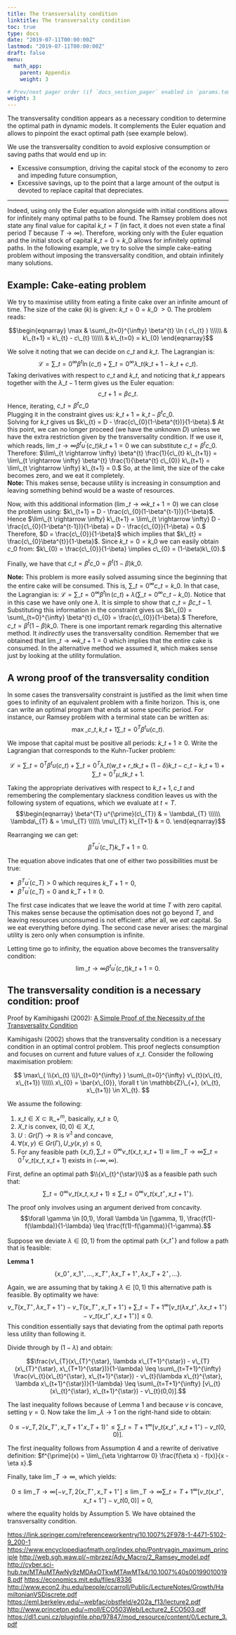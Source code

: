 ```yaml
---
title: The transversality condition
linktitle: The transversality condition
toc: true
type: docs
date: "2019-07-11T00:00:00Z"
lastmod: "2019-07-11T00:00:00Z"
draft: false
menu:
  math_app:
    parent: Appendix
    weight: 3

# Prev/next pager order (if `docs_section_pager` enabled in `params.toml`)
weight: 3
---
```


The transversality condition appears as a necessary condition to determine the optimal path in dynamic models.
It complements the Euler equation and allows to pinpoint the exact optimal path (see example below).

We use the transversality condition to avoid explosive consumption or saving paths that would end up in:

* Excessive consumption, driving the capital stock of the economy to zero and impeding future consumption,
* Excessive savings, up to the point that a large amount of the output is devoted to replace capital that depreciates.

---

Indeed, using only the Euler equation alongside with initial conditions allows for infinitely many optimal paths to be found.
The Ramsey problem does not state any final value for capital $k\_{t=T}$ (in fact, it does not even state a final period $T$ because $T \rightarrow \infty).$
Therefore, working only with the Euler equation and the initial stock of capital $k\_{t=0} = k\_{0}$ allows for infinitely optimal paths. 
In the following example, we try to solve the simple cake-eating problem without imposing the transversality condition, and obtain infinitely many solutions.

## Example: Cake-eating problem

We try to maximise utility from eating a finite cake over an infinite amount of time.
The size of the cake ($k$) is given: $k\_{t=0} = k\_0 \ > 0.$
The problem reads:

$$\begin{eqnarray}
\max & \sum\_{t=0}^{\infty} \beta^{t} \ln ( c\_{t} ) \\\\\\
& k\_{t+1}  = k\_{t} - c\_{t} \\\\\\
& k\_{t=0} = k\_{0}
\end{eqnarray}$$

We solve it noting that we can decide on $c\_{t}$ and $k\_{t}.$
The Lagrangian is:
$$\mathcal{L} = \sum\_{t=0}^{\infty} \beta^{t} \ln (c\_{t}) + \sum\_{t=0}^{\infty} \lambda\_{t} (k\_{t+1} - k\_{t} + c\_{t}).$$
Taking derivatives with respect to $c\_{t}$ and $k\_{t}$, and noticing that $k\_{t}$ appears together with the $\lambda\_{t-1}$ term gives us the Euler equation:
$$c\_{t+1} = \beta c\_{t}.$$
Hence, iterating, $c\_{t} = \beta^{t}c\_{0}$<br/>
Plugging it in the constraint gives us: $k\_{t+1} = k\_{t} - \beta^{t}c\_{0}.$<br/>
Solving for $k\_{t}$ gives us $k\_{t} = D - \frac{c\_{0}(1-\beta^{t})}{1-\beta}.$
At this point, we can no longer proceed (we have the unknown $D$) unless we have the extra restriction given by the transversality condition.
If we use it, which reads, $\lim\_{t \rightarrow \infty} \beta^{t} u^{\prime} (c\_{t})k\_{t+1}=0$ we can substitute $c\_{t} = \beta^{t} c\_{0}$.
Therefore: $\lim\_{t \rightarrow \infty} \beta^{t} \frac{1}{c\_{t} k\_{t+1}} = \lim\_{t \rightarrow \infty} \beta^{t} \frac{1}{\beta^{t} c\_{0}} k\_{t+1} = \lim\_{t \rightarrow \infty} k\_{t+1} = 0.$
So, at the limit, the size of the cake becomes zero, and we eat it completely.<br/>
**Note:** This makes sense, because utility is increasing in consumption and leaving something behind would be a waste of resources.

Now, with this additional information ($\lim\_{t \rightarrow \infty} k\_{t+1} = 0$) we can close the problem using:
$k\_{t+1} = D - \frac{c\_{0}(1-\beta^{t-1})}{1-\beta}$.
Hence $\lim\_{t \rightarrow \infty} k\_{t+1} = \lim\_{t \rightarrow \infty} D - \frac{c\_{0}(1-\beta^{t-1})}{1-\beta} = D - \frac{c\_{0}}{1-\beta} = 0.$
Therefore, $D = \frac{c\_{0}}{1-\beta}$ which implies that $k\_{t} = \frac{c\_{0}\beta^{t}}{1-\beta}$.
Since $k\_{t=0} = k\_{0}$ we can easily obtain $c\_{0}$ from: $k\_{0} = \frac{c\_{0}}{1-\beta} \implies c\_{0} = (1-\beta)k\_{0}.$

Finally, we have that $c\_{t} = \beta^{t} c\_{0} = \beta^{t}(1-\beta)k\_{0}.$

**Note:** This problem is more easily solved assuming since the beginning that the entire cake will be consumed.
This is, $\sum\_{t=0}^{\infty} c\_{t} = k\_{0}$.
In that case, the Lagrangian is: $\mathcal{L} = \sum\_{t=0}^{\infty} \beta^{t} \ln (c\_{t}) + \lambda (\sum\_{t=0}^{\infty} c\_{t} - k\_{0}).$
Notice that in this case we have only one $\lambda$.
It is simple to show that $c\_{t} = \beta c\_{t-1}.$
Substituting this information in the constraint gives us $k\_{0} = \sum\_{t=0}^{\infty} \beta^{t} c\_{0} = \frac{c\_{0}}{1-\beta}.$
Therefore, $c\_{t} = \beta^t (1-\beta)k\_{0}.$
There is one important remark regarding this alternative method.
It _indirectly_ uses the transversality condition.
Remember that we obtained that $\lim\_{t \rightarrow \infty} k\_{t+1} = 0$ which implies that the entire cake is consumed.
In the alternative method we assumed it, which makes sense just by looking at the utility formulation.


## A **wrong** proof of the transversality condition

In some cases the transversality constraint is justified as the limit when time goes to infinity of an equivalent problem with a finite horizon.
This is, one can write an optimal program that ends at some specific period.
For instance, our Ramsey problem with a terminal state can be written as:
$$\max\_{c\_{t}, k\_{t+1}} \sum\_{t=0}^{T} \beta^{t} u(c\_{t}).$$

We impose that capital must be positive all periods: $k\_{t+1} \geq 0.$
Write the Lagrangian that corresponds to the Kuhn-Tucker problem:

$$\mathcal{L} = \sum\_{t=0}^{T} \beta^{t} u(c\_{t}) + \sum\_{t=0}^{T} \lambda\_{t}(w\_{t} + r\_{t} k\_{t} + (1-\delta)k\_{t} - c\_{t} - k\_{t+1}) + \sum\_{t=0}^{T} \mu\_{t}k\_{t+1}.$$

Taking the appropriate derivatives with respect to $k\_{t+1}, c\_{t}$ and remembering the complementary slackness condition leaves us with the following system of equations, which we evaluate at $t=T.$
$$\begin{eqnarray}
\beta^{T} u^{\prime}(c\_{T}) & = \lambda\_{T} \\\\\\
\lambda\_{T} & = \mu\_{T} \\\\\\
\mu\_{T} k\_{T+1} & = 0.
\end{eqnarray}$$ 

Rearranging we can get:
$$\begin{equation}
\beta^{T} u^{\prime} (c\_{T}) k\_{T+1} = 0.
\end{equation}$$

The equation above indicates that one of either two possibilities must be true:

* $\beta^{T} u^{\prime} (c\_{T}) >0$ which requires $k\_{T+1} = 0,$
* $\beta^{T} u^{\prime} (c\_{T}) = 0$ and $k\_{T+1} \geq 0.$

The first case indicates that we leave the world at time $T$ with zero capital.
This makes sense because the optimisation does not go beyond $T$, and leaving resources unconsumed is not efficient: after all, we _eat_ capital.
So we eat everything before dying.
The second case never arises: the marginal utility is zero only when consumption is infinite.

Letting time go to infinity, the equation above becomes the transversality condition:
$$\lim\_{t \rightarrow \infty} \beta^{t}u^{\prime}(c\_{t})k\_{t+1} = 0.$$

## The transversality condition is a necessary condition: proof

Proof by Kamihigashi (2002): [A Simple Proof of the Necessity of the Transversality Condition](https://www.jstor.org/stable/25055538?seq=1#page_scan_tab_contents)
 
Kamihigashi (2002) shows that the transversality condition is a necessary condition in an optimal control problem.
This proof neglects consumption and focuses on current and future values of $x\_{t}.$
Consider the following maximisation problem:

$$
\max\_{ \\{x\_{t} \\}\_{t=0}^{\infty} }  \sum\_{t=0}^{\infty} v\_{t}(x\_{t}, x\_{t+1}) \\\\\\
 x\_{0} = \bar{x\_{0}}, \forall t \in \mathbb{Z}\_{+}, (x\_{t}, x\_{t+1}) \in X\_{t}.
$$

We assume the following:

1.  $x\_{t} \in X \subset \mathbb{R}\_{+}^{m}$, basically, $x\_{t} \geq 0,$
2.  $X\_{t}$ is convex, $(0,0) \in X\_{t},$
3.  $U: Gr(\Gamma) \rightarrow \mathbb{R}$ is $\mathcal{C}^{1}$ and concave,
4.  $\forall (x,y) \in Gr(\Gamma), U\_{y}(x,y) \leq 0,$
5.  For any feasible path $\{x\_{t}\}, \sum\_{t=0}^{\infty} v\_{t}(x\_{t}, x\_{t+1}) \equiv \lim\_{T \rightarrow \infty} \sum\_{t=0}^{T} v\_{t}(x\_{t}, x\_{t+1})$ exists in $(-\infty, \infty).$

First, define an optimal path $\\{x\_{t}^{\star}\\}$ as a feasible path such that:
$$\sum\_{t=0}^{\infty} v\_{t}(x\_{t}, x\_{t+1}) \leq \sum\_{t=0}^{\infty} v\_{t}(x\_{t}^{\star}, x\_{t+1}^{\star}).$$

The proof only involves using an argument derived from concavity.
$$\forall \gamma \in [0,1), \forall \lambda \in [\gamma, 1), \frac{f(1)-f(\lambda)}{1-\lambda} \leq \frac{f(1)-f(\gamma)}{1-\gamma}.$$

Suppose we deviate $\lambda \in [0,1)$ from the optimal path $\{x\_{t}^{\star}\}$ and follow a path that is feasible:

**Lemma 1**
$$\{x\_{0}^{\star}, x\_{1}^{\star}, \ldots, x\_{T}^{\star}, \lambda x\_{T+1}^{\star}, \lambda x\_{T+2}^{\star}, \ldots \}.$$

Again, we are assuming that by taking $\lambda \in [0,1)$ this alternative path is feasible.
By optimality we have:
$$v\_{T}(x\_{T}^{\star}, \lambda x\_{T+1}^{\star}) - v\_{T}(x\_{T}^{\star}, x\_{T+1}^{\star}) + \sum\_{t=T+1}^{\infty}[v\_{t}(\lambda x\_{t}^{\star}, \lambda x\_{t+1}^{\star}) - v\_{t}(x\_{t}^{\star}, x\_{t+1}^{\star})] \leq 0.$$
This condition essentially says that deviating from the optimal path reports less utility than following it.

Divide through by $(1-\lambda)$ and obtain:


$$\frac{v\_{T}(x\_{T}^{\star}, \lambda x\_{T+1}^{\star}) - v\_{T}(x\_{T}^{\star}, x\_{T+1}^{\star})}{1-\lambda} \leq \sum\_{t=T+1}^{\infty} \frac{v\_{t}(x\_{t}^{\star}, x\_{t+1}^{\star}) - v\_{t}(\lambda x\_{t}^{\star}, \lambda x\_{t+1}^{\star})}{1-\lambda} \leq \sum\_{t=T+1}^{\infty} [v\_{t}(x\_{t}^{\star}, x\_{t+1}^{\star}) - v\_{t}(0,0)].$$

The last inequality follows because of Lemma 1 and because $v$ is concave, setting $\gamma = 0$.
Now take the $\lim\_{\lambda \rightarrow 1}$ on the right-hand side to obtain:

$$0 \leq -v\_{T,2}(x\_{T}^{\star}, x\_{T+1}^{\star}x\_{T+1)}^{\star} \leq \sum\_{t=T+1}^{\infty} [v\_{t}(x\_{t}^{\star}, x\_{t+1}^{\star}) - v\_{t}(0,0)].$$

The first inequality follows from Assumption 4 and a rewrite of derivative definition: $f^{\prime}(x) = \lim\_{\eta \rightarrow 0} \frac{f(\eta x) - f(x)}{x - \eta x}.$

Finally, take $\lim\_{T \rightarrow \infty}$, which yields:

$$0 \leq \lim\_{T \rightarrow \infty}[-v\_{T,2}(x\_{T}^{\star}, x\_{T+1}^{\star}] \leq \lim\_{T \rightarrow \infty} \sum\_{t=T+1}^{\infty}[v\_{t}(x\_{t}^{\star}, x\_{t+1}^{\star}) - v\_{t}(0,0)] = 0,$$

where the equality holds by Assumption 5.
We have obtained the transversality condition.

https://link.springer.com/referenceworkentry/10.1007%2F978-1-4471-5102-9_200-1 
https://www.encyclopediaofmath.org/index.php/Pontryagin_maximum_principle
http://web.sgh.waw.pl/~mbrzez/Adv_Macro/2_Ramsey_model.pdf
http://cyber.sci-hub.tw/MTAuMTAwNy9zMDAxOTkwMTAwMTk4/10.1007%40s001990100198.pdf
https://economics.mit.edu/files/8336
http://www.econ2.jhu.edu/people/ccarroll/Public/LectureNotes/Growth/HamiltonianVSDiscrete.pdf
https://eml.berkeley.edu/~webfac/obstfeld/e202a_f13/lecture2.pdf
http://www.princeton.edu/~moll/ECO503Web/Lecture2_ECO503.pdf
https://dl1.cuni.cz/pluginfile.php/97847/mod_resource/content/0/Lecture_3.pdf
